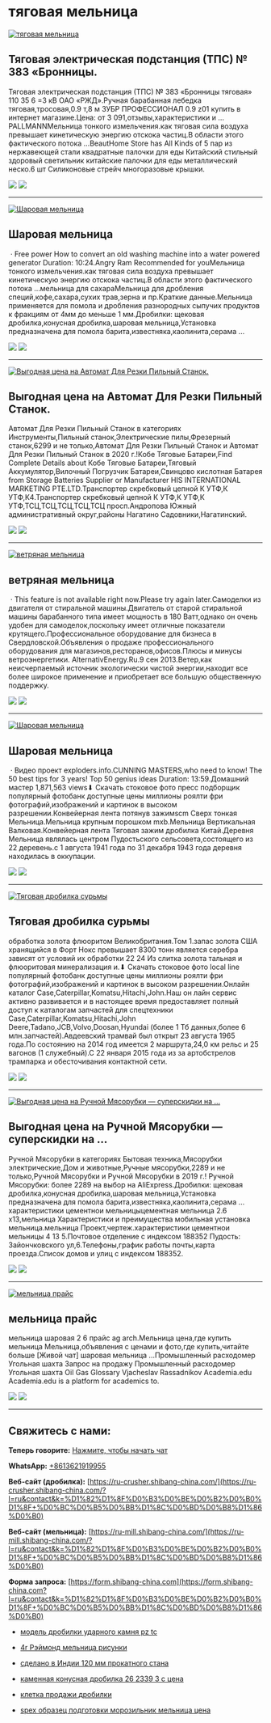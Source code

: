 # тяговая мельница

<a href="https://swt.shibang-china.com/?l=ru&img&k=%D1%82%D1%8F%D0%B3%D0%BE%D0%B2%D0%B0%D1%8F+%D0%BC%D0%B5%D0%BB%D1%8C%D0%BD%D0%B8%D1%86%D0%B0" target="_blank">![тяговая мельница](http://static.shibang-china.com/all-800x300/65.jpg)</a>

## Тяговая электрическая подстанция (ТПС) № 383 &#171;Бронницы.
Тяговая электрическая подстанция (ТПС) № 383 &#171;Бронницы тяговая&#187; 110 35 6 =3 кВ ОАО &#171;РЖД&#187;.Ручная барабанная лебедка тяговая,тросовая,0.9 т,8 м ЗУБР ПРОФЕССИОНАЛ 0.9 z01 купить в интернет магазине.Цена: от 3 091,отзывы,характеристики и …PALLMANNМельница тонкого измельчения.как тяговая сила воздуха превышает кинетическую энергию отскока частиц.В области этого фактического потока …BeautHome Store has All Kinds of 5 пар из нержавеющей стали квадратные палочки для еды Китайский стильный здоровый светильник китайские палочки для еды металлический неско.6 шт Силиконовые стрейч многоразовые крышки.


<a href="https://whatsapp.shibangsoft.com/WhatsApp.php" target="_blank" title="WhatsApp">![](http://static.shibang-china.com/icon/whatsapp.png)</a> <a href="https://swt.shibang-china.com/?l=ru&icon&k=%D1%82%D1%8F%D0%B3%D0%BE%D0%B2%D0%B0%D1%8F+%D0%BC%D0%B5%D0%BB%D1%8C%D0%BD%D0%B8%D1%86%D0%B0" target="_blank">![](http://static.shibang-china.com/icon/chat-ru.png)</a>

---

<a href="https://swt.shibang-china.com/?l=ru&img&k=%D1%82%D1%8F%D0%B3%D0%BE%D0%B2%D0%B0%D1%8F+%D0%BC%D0%B5%D0%BB%D1%8C%D0%BD%D0%B8%D1%86%D0%B0" target="_blank">![Шаровая мельница](http://static.shibang-china.com/all-800x300/1265.jpg)</a>

## Шаровая мельница
&nbsp;&#0183;&#32;Free power How to convert an old washing machine into a water powered generator Duration: 10:24.Angry Ram Recommended for youМельница тонкого измельчения.как тяговая сила воздуха превышает кинетическую энергию отскока частиц.В области этого фактического потока …мельница для сахараМельница для дробления специй,кофе,сахара,сухих трав,зерна и пр.Краткие данные.Мельница применяется для помола и дробления разнородных сыпучих продуктов к фракциям от 4мм до меньше 1 мм.Дробилки: щековая дробилка,конусная дробилка,шаровая мельница,Установка предназначена для помола барита,известняка,каолинита,серама …


<a href="https://whatsapp.shibangsoft.com/WhatsApp.php" target="_blank" title="WhatsApp">![](http://static.shibang-china.com/icon/whatsapp.png)</a> <a href="https://swt.shibang-china.com/?l=ru&icon&k=%D1%82%D1%8F%D0%B3%D0%BE%D0%B2%D0%B0%D1%8F+%D0%BC%D0%B5%D0%BB%D1%8C%D0%BD%D0%B8%D1%86%D0%B0" target="_blank">![](http://static.shibang-china.com/icon/chat-ru.png)</a>

---

<a href="https://swt.shibang-china.com/?l=ru&img&k=%D1%82%D1%8F%D0%B3%D0%BE%D0%B2%D0%B0%D1%8F+%D0%BC%D0%B5%D0%BB%D1%8C%D0%BD%D0%B8%D1%86%D0%B0" target="_blank">![Выгодная цена на Автомат Для Резки Пильный Станок.](http://static.shibang-china.com/all-800x300/762.jpg)</a>

## Выгодная цена на Автомат Для Резки Пильный Станок.
Автомат Для Резки Пильный Станок в категориях Инструменты,Пильный станок,Электрические пилы,Фрезерный станок,6299 и не только,Автомат Для Резки Пильный Станок и Автомат Для Резки Пильный Станок в 2020 г.!Кобе Тяговые Батареи,Find Complete Details about Кобе Тяговые Батареи,Тяговый Аккумулятор,Вилочный Погрузчик Батареи,Свинцово кислотная Батарея from Storage Batteries Supplier or Manufacturer HIS INTERNATIONAL MARKETING PTE.LTD.Транспортер скребковый цепной К УТФ,К УТФ,К4.Транспортер скребковый цепной К УТФ,К УТФ,К УТФ,ТСЦ,ТСЦ,ТСЦ,ТСЦ,ТСЦ просп.Андропова Южный административный округ,районы Нагатино Садовники,Нагатинский.


<a href="https://whatsapp.shibangsoft.com/WhatsApp.php" target="_blank" title="WhatsApp">![](http://static.shibang-china.com/icon/whatsapp.png)</a> <a href="https://swt.shibang-china.com/?l=ru&icon&k=%D1%82%D1%8F%D0%B3%D0%BE%D0%B2%D0%B0%D1%8F+%D0%BC%D0%B5%D0%BB%D1%8C%D0%BD%D0%B8%D1%86%D0%B0" target="_blank">![](http://static.shibang-china.com/icon/chat-ru.png)</a>

---

<a href="https://swt.shibang-china.com/?l=ru&img&k=%D1%82%D1%8F%D0%B3%D0%BE%D0%B2%D0%B0%D1%8F+%D0%BC%D0%B5%D0%BB%D1%8C%D0%BD%D0%B8%D1%86%D0%B0" target="_blank">![ветряная мельница](http://static.shibang-china.com/all-800x300/289.jpg)</a>

## ветряная мельница
&nbsp;&#0183;&#32;This feature is not available right now.Please try again later.Самоделки из двигателя от стиральной машины.Двигатель от старой стиральной машины барабанного типа имеет мощность в 180 Ватт,однако он очень удобен для самоделок,поскольку имеет отличные показатели крутящего.Профессиональное оборудование для бизнеса в Свердловской.Объявления о продаже профессионального оборудования для магазинов,ресторанов,офисов.Плюсы и минусы ветроэнергетики. AlternativEnergy.Ru.9 сен 2013.Ветер,как неисчерпаемый источник экологически чистой энергии,находит все более широкое применение и приобретает все большую общественную поддержку.


<a href="https://whatsapp.shibangsoft.com/WhatsApp.php" target="_blank" title="WhatsApp">![](http://static.shibang-china.com/icon/whatsapp.png)</a> <a href="https://swt.shibang-china.com/?l=ru&icon&k=%D1%82%D1%8F%D0%B3%D0%BE%D0%B2%D0%B0%D1%8F+%D0%BC%D0%B5%D0%BB%D1%8C%D0%BD%D0%B8%D1%86%D0%B0" target="_blank">![](http://static.shibang-china.com/icon/chat-ru.png)</a>

---

<a href="https://swt.shibang-china.com/?l=ru&img&k=%D1%82%D1%8F%D0%B3%D0%BE%D0%B2%D0%B0%D1%8F+%D0%BC%D0%B5%D0%BB%D1%8C%D0%BD%D0%B8%D1%86%D0%B0" target="_blank">![Шаровая мельница](http://static.shibang-china.com/all-800x300/1003.jpg)</a>

## Шаровая мельница
&nbsp;&#0183;&#32;Видео проект exploders.info.CUNNING MASTERS,who need to know! The 50 best tips for 3 years! Top 50 genius ideas Duration: 13:59.Домашний мастер 1,871,563 views⬇ Скачать стоковое фото пресс подборщик популярный фотобанк доступные цены миллионы роялти фри фотографий,изображений и картинок в высоком разрешении.Конвейерная лента потянув зажимscm Сверх тонкая Мельница.Мельница крупным порошком mxb.Мельница Вертикальная Валковая.Конвейерная лента Тяговая зажим дробилка Китай.Деревня Мельница являлась центром Пудостьского сельсовета,состоящего из 22 деревень.c 1 августа 1941 года по 31 декабря 1943 года деревня находилась в оккупации.


<a href="https://whatsapp.shibangsoft.com/WhatsApp.php" target="_blank" title="WhatsApp">![](http://static.shibang-china.com/icon/whatsapp.png)</a> <a href="https://swt.shibang-china.com/?l=ru&icon&k=%D1%82%D1%8F%D0%B3%D0%BE%D0%B2%D0%B0%D1%8F+%D0%BC%D0%B5%D0%BB%D1%8C%D0%BD%D0%B8%D1%86%D0%B0" target="_blank">![](http://static.shibang-china.com/icon/chat-ru.png)</a>

---

<a href="https://swt.shibang-china.com/?l=ru&img&k=%D1%82%D1%8F%D0%B3%D0%BE%D0%B2%D0%B0%D1%8F+%D0%BC%D0%B5%D0%BB%D1%8C%D0%BD%D0%B8%D1%86%D0%B0" target="_blank">![Тяговая дробилка сурьмы](http://static.shibang-china.com/all-800x300/1062.jpg)</a>

## Тяговая дробилка сурьмы
обработка золота флюоритом Великобритания.Том 1.запас золота США хранящийся в Форт Нокс превышает 8300 тонн является серебра зависят от условий их обработки 22 24 Из слитка золота тальная и флюоритовая минерализация и.⬇ Скачать стоковое фото local line популярный фотобанк доступные цены миллионы роялти фри фотографий,изображений и картинок в высоком разрешении.Онлайн каталог Case,Caterpillar,Komatsu,Hitachi,John.Наш он лайн сервис активно развивается и в настоящее время предоставляет полный доступ к каталогам запчастей для спецтехники Case,Caterpillar,Komatsu,Hitachi,John Deere,Tadano,JCB,Volvo,Doosan,Hyundai (более 1 Тб данных,более 6 млн.запчастей).Авдеевский трамвай был открыт 23 августа 1965 года.По состоянию на 2014 год имеется 2 маршрута,24,0 км рельс и 25 вагонов (1 служебный).С 22 января 2015 года из за артобстрелов трампарка и обесточивания контактной сети.


<a href="https://whatsapp.shibangsoft.com/WhatsApp.php" target="_blank" title="WhatsApp">![](http://static.shibang-china.com/icon/whatsapp.png)</a> <a href="https://swt.shibang-china.com/?l=ru&icon&k=%D1%82%D1%8F%D0%B3%D0%BE%D0%B2%D0%B0%D1%8F+%D0%BC%D0%B5%D0%BB%D1%8C%D0%BD%D0%B8%D1%86%D0%B0" target="_blank">![](http://static.shibang-china.com/icon/chat-ru.png)</a>

---

<a href="https://swt.shibang-china.com/?l=ru&img&k=%D1%82%D1%8F%D0%B3%D0%BE%D0%B2%D0%B0%D1%8F+%D0%BC%D0%B5%D0%BB%D1%8C%D0%BD%D0%B8%D1%86%D0%B0" target="_blank">![Выгодная цена на Ручной Мясорубки — суперскидки на …](http://static.shibang-china.com/all-800x300/136.jpg)</a>

## Выгодная цена на Ручной Мясорубки — суперскидки на …
Ручной Мясорубки в категориях Бытовая техника,Мясорубки электрические,Дом и животные,Ручные мясорубки,2289 и не только,Ручной Мясорубки и Ручной Мясорубки в 2019 г.! Ручной Мясорубки: более 2289 на выбор на AliExpress.Дробилки: щековая дробилка,конусная дробилка,шаровая мельница,Установка предназначена для помола барита,известняка,каолинита,серама …характеристики цементнои мельницыцементная мельница 2.6 х13,мельница Характеристики и преимущества мобильная установка мельница.мельница Проект,чертеж.характеристики цементнои мельницы 4 13 5.Почтовое отделение с индексом 188352 Пудость: Зайончковского ул,6.Телефоны,график работы почты,карта проезда.Список домов и улиц с индексом 188352.


<a href="https://whatsapp.shibangsoft.com/WhatsApp.php" target="_blank" title="WhatsApp">![](http://static.shibang-china.com/icon/whatsapp.png)</a> <a href="https://swt.shibang-china.com/?l=ru&icon&k=%D1%82%D1%8F%D0%B3%D0%BE%D0%B2%D0%B0%D1%8F+%D0%BC%D0%B5%D0%BB%D1%8C%D0%BD%D0%B8%D1%86%D0%B0" target="_blank">![](http://static.shibang-china.com/icon/chat-ru.png)</a>

---

<a href="https://swt.shibang-china.com/?l=ru&img&k=%D1%82%D1%8F%D0%B3%D0%BE%D0%B2%D0%B0%D1%8F+%D0%BC%D0%B5%D0%BB%D1%8C%D0%BD%D0%B8%D1%86%D0%B0" target="_blank">![мельница прайс](http://static.shibang-china.com/all-800x300/1428.jpg)</a>

## мельница прайс
мельница шаровая 2 6 прайс ag arch.Мельница цена,где купить мельница Мельница,объявления с ценами и фото,где купить,читайте больше [Живой чат] шаровая мельница …Промышленный расходомер Угольная шахта Запрос на продажу Промышленный расходомер Угольная шахта Oil Gas Glossary Vjacheslav Rassadnikov Academia.edu Academia.edu is a platform for academics to.

<a href="https://whatsapp.shibangsoft.com/WhatsApp.php" target="_blank" title="WhatsApp">![](http://static.shibang-china.com/icon/whatsapp.png)</a> <a href="https://swt.shibang-china.com/?l=ru&icon&k=%D1%82%D1%8F%D0%B3%D0%BE%D0%B2%D0%B0%D1%8F+%D0%BC%D0%B5%D0%BB%D1%8C%D0%BD%D0%B8%D1%86%D0%B0" target="_blank">![](http://static.shibang-china.com/icon/chat-ru.png)</a>

---
## Свяжитесь с нами:

**Теперь говорите:** [Нажмите, чтобы начать чат](https://swt.shibang-china.com?l=ru&contact&k=%D1%82%D1%8F%D0%B3%D0%BE%D0%B2%D0%B0%D1%8F+%D0%BC%D0%B5%D0%BB%D1%8C%D0%BD%D0%B8%D1%86%D0%B0)

**WhatsApp:**  [+8613621919955](https://whatsapp.shibangsoft.com/WhatsApp.php)

**Веб-сайт (дробилка):** [https://ru-crusher.shibang-china.com/](https://ru-crusher.shibang-china.com/?l=ru&contact&k=%D1%82%D1%8F%D0%B3%D0%BE%D0%B2%D0%B0%D1%8F+%D0%BC%D0%B5%D0%BB%D1%8C%D0%BD%D0%B8%D1%86%D0%B0)

**Веб-сайт (мельница):** [https://ru-mill.shibang-china.com/](https://ru-mill.shibang-china.com/?l=ru&contact&k=%D1%82%D1%8F%D0%B3%D0%BE%D0%B2%D0%B0%D1%8F+%D0%BC%D0%B5%D0%BB%D1%8C%D0%BD%D0%B8%D1%86%D0%B0)

**Форма запроса:** [https://form.shibang-china.com](https://form.shibang-china.com?l=ru&contact&k=%D1%82%D1%8F%D0%B3%D0%BE%D0%B2%D0%B0%D1%8F+%D0%BC%D0%B5%D0%BB%D1%8C%D0%BD%D0%B8%D1%86%D0%B0)

* [модель дробилки ударного камня pz tc](../125/%D0%BC%D0%BE%D0%B4%D0%B5%D0%BB%D1%8C%20%D0%B4%D1%80%D0%BE%D0%B1%D0%B8%D0%BB%D0%BA%D0%B8%20%D1%83%D0%B4%D0%B0%D1%80%D0%BD%D0%BE%D0%B3%D0%BE%20%D0%BA%D0%B0%D0%BC%D0%BD%D1%8F%20pz%20tc.md)

* [4r Рэймонд мельница рисунки](../125/4r%20%D0%A0%D1%8D%D0%B9%D0%BC%D0%BE%D0%BD%D0%B4%20%D0%BC%D0%B5%D0%BB%D1%8C%D0%BD%D0%B8%D1%86%D0%B0%20%D1%80%D0%B8%D1%81%D1%83%D0%BD%D0%BA%D0%B8.md)

* [сделано в Индии 120 мм прокатного стана](../123/%D1%81%D0%B4%D0%B5%D0%BB%D0%B0%D0%BD%D0%BE%20%D0%B2%20%D0%98%D0%BD%D0%B4%D0%B8%D0%B8%20120%20%D0%BC%D0%BC%20%D0%BF%D1%80%D0%BE%D0%BA%D0%B0%D1%82%D0%BD%D0%BE%D0%B3%D0%BE%20%D1%81%D1%82%D0%B0%D0%BD%D0%B0.md)

* [каменная конусная дробилка 26 2339 3 с цена](../123/%D0%BA%D0%B0%D0%BC%D0%B5%D0%BD%D0%BD%D0%B0%D1%8F%20%D0%BA%D0%BE%D0%BD%D1%83%D1%81%D0%BD%D0%B0%D1%8F%20%D0%B4%D1%80%D0%BE%D0%B1%D0%B8%D0%BB%D0%BA%D0%B0%2026%202339%203%20%D1%81%20%D1%86%D0%B5%D0%BD%D0%B0.md)

* [клетка продажи дробилки](../121/%D0%BA%D0%BB%D0%B5%D1%82%D0%BA%D0%B0%20%D0%BF%D1%80%D0%BE%D0%B4%D0%B0%D0%B6%D0%B8%20%D0%B4%D1%80%D0%BE%D0%B1%D0%B8%D0%BB%D0%BA%D0%B8.md)

* [spex образец подготовки морозильник мельница цена](../125/spex%20%D0%BE%D0%B1%D1%80%D0%B0%D0%B7%D0%B5%D1%86%20%D0%BF%D0%BE%D0%B4%D0%B3%D0%BE%D1%82%D0%BE%D0%B2%D0%BA%D0%B8%20%D0%BC%D0%BE%D1%80%D0%BE%D0%B7%D0%B8%D0%BB%D1%8C%D0%BD%D0%B8%D0%BA%20%D0%BC%D0%B5%D0%BB%D1%8C%D0%BD%D0%B8%D1%86%D0%B0%20%D1%86%D0%B5%D0%BD%D0%B0.md)